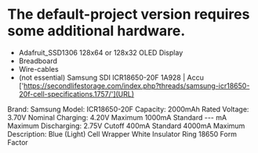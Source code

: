 # The default-project version requires some additional hardware.

- Adafruit_SSD1306 128x64 or 128x32 OLED Display
- Breadboard
- Wire-cables
- (not essential) Samsung SDI ICR18650-20F 1A928 | Accu ['https://secondlifestorage.com/index.php?threads/samsung-icr18650-20f-cell-specifications.1757/'](URL)



Brand:	Samsung
Model:	ICR18650-20F
Capacity:	2000mAh Rated
Voltage:	3.70V Nominal
Charging:	4.20V Maximum
1000mA Standard
--- mA Maximum
Discharging:	2.75V Cutoff
400mA Standard
4000mA Maximum
Description:	Blue (Light) Cell Wrapper
White Insulator Ring
18650 Form Factor

